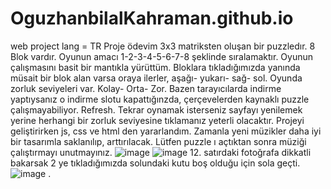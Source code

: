 # OguzhanbilalKahraman.github.io
web project lang = TR
Proje ödevim 3x3 matriksten oluşan bir puzzledır. 8 Blok vardır. Oyunun amacı 1-2-3-4-5-6-7-8 şeklinde sıralamaktır.
Oyunun çalışmasını basit bir mantıkla yürüttüm. Bloklara tıkladığımızda yanında müsait bir blok alan varsa oraya ilerler, aşağı- yukarı- sağ- sol.
Oyunda zorluk seviyeleri var. Kolay- Orta- Zor.
Bazen tarayıcılarda indirme yaptıysanız o indirme slotu kapattığınzda, çerçevelerden kaynaklı puzzle çalışmayabiliyor. Refresh. 
Tekrar oynamak isterseniz sayfayı yenilemek yerine herhangi bir zorluk seviyesine tıklamanız yeterli olacaktır.
Projeyi geliştirirken js, css ve html den yararlandım.
Zamanla yeni müzikler daha iyi bir tasarımla saklanılıp, arttırılacak.
Lütfen puzzle ı açtıktan sonra müziği çalıştırmayı unutmayınız. 
![image](https://user-images.githubusercontent.com/73184456/168472877-ea9dd98e-41ee-4571-8e0e-44c9b9e49d40.png)
![image](https://user-images.githubusercontent.com/73184456/168472921-0c21b9b2-2d8c-4b7b-8044-8d11858b2be6.png)
12. satırdaki fotoğrafa dikkatli bakarsak 2 ye tıkladığımızda solundaki kutu boş olduğu için sola geçti.
![image](https://user-images.githubusercontent.com/73184456/168472962-8000f46f-de36-4178-b55b-8a0277649953.png)
.


